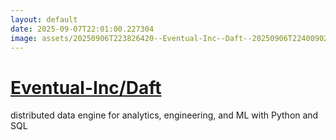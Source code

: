 ```yaml
---
layout: default
date: 2025-09-07T22:01:00.227304
image: assets/20250906T223826420--Eventual-Inc--Daft--20250906T224009022--cropped.png
---
```


# [Eventual-Inc/Daft](https://github.com/Eventual-Inc/Daft)

distributed data engine for analytics, engineering, and ML with Python and SQL
